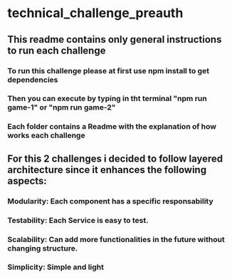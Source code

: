 # technical_challenge_preauth
## This readme contains only general instructions to run each challenge
### To run this challenge please at first use npm install to get dependencies
### Then you can execute by typing in tht terminal "npm run game-1" or "npm run game-2" 
### Each folder contains a Readme with the explanation of how works each challenge
## For this 2 challenges i decided to follow layered architecture since it enhances the following aspects:
### Modularity: Each component has a specific responsability
### Testability: Each Service is easy to test.
### Scalability: Can add more functionalities in the future without changing structure.
### Simplicity: Simple and light